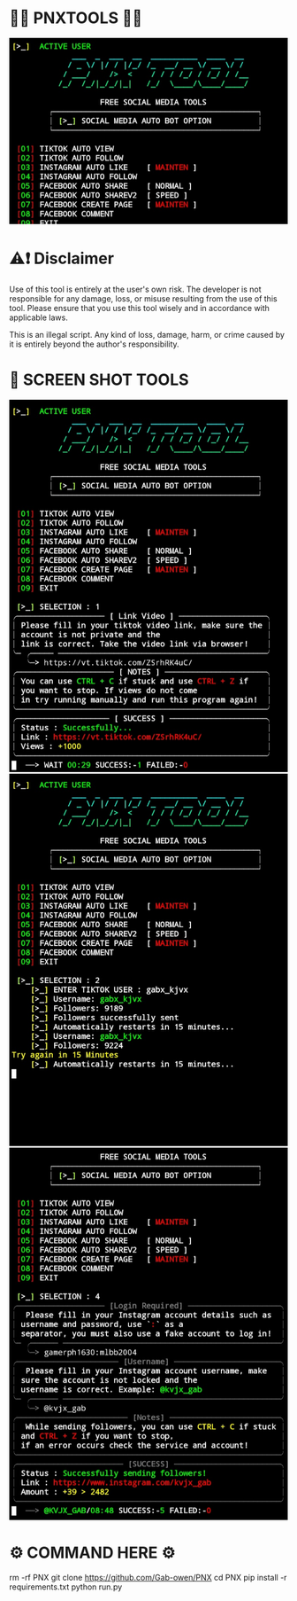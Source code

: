 # 🐦‍🔥 PNXTOOLS 🐦‍🔥
![image alt](https://github.com/Gab-owen/PNX/blob/361c3180f2735255e6512d614fcab9f1c84db843/IMG_20250402_100728.JPG)

# ⚠️❗ Disclaimer 

Use of this tool is entirely at the user's own risk. The developer is not responsible for any damage, loss, or misuse resulting from the use of this tool. Please ensure that you use this tool wisely and in accordance with applicable laws.

This is an illegal script. Any kind of loss, damage, harm, or crime caused by it is entirely beyond the author's responsibility.

# 📸 SCREEN SHOT TOOLS
![image alt](https://github.com/Gab-owen/PNX/blob/0161c65f534c7bd4ef32ad15d2fa7d57c5bfb8cf/Screenshot_20250402_095241.JPG)
![image alt](https://github.com/Gab-owen/PNX/blob/0161c65f534c7bd4ef32ad15d2fa7d57c5bfb8cf/Screenshot_20250402_095410.JPG)
![image alt](https://github.com/Gab-owen/PNX/blob/0161c65f534c7bd4ef32ad15d2fa7d57c5bfb8cf/Screenshot_20250402_100310.JPG)

# ⚙️ COMMAND HERE ⚙️

rm -rf PNX
git clone https://github.com/Gab-owen/PNX
cd PNX
pip install -r requirements.txt
python run.py
